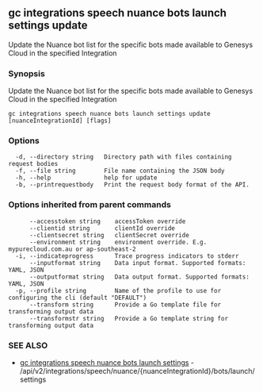 ## gc integrations speech nuance bots launch settings update

Update the Nuance bot list for the specific bots made available to Genesys Cloud in the specified Integration

### Synopsis

Update the Nuance bot list for the specific bots made available to Genesys Cloud in the specified Integration

```
gc integrations speech nuance bots launch settings update [nuanceIntegrationId] [flags]
```

### Options

```
  -d, --directory string   Directory path with files containing request bodies
  -f, --file string        File name containing the JSON body
  -h, --help               help for update
  -b, --printrequestbody   Print the request body format of the API.
```

### Options inherited from parent commands

```
      --accesstoken string    accessToken override
      --clientid string       clientId override
      --clientsecret string   clientSecret override
      --environment string    environment override. E.g. mypurecloud.com.au or ap-southeast-2
  -i, --indicateprogress      Trace progress indicators to stderr
      --inputformat string    Data input format. Supported formats: YAML, JSON
      --outputformat string   Data output format. Supported formats: YAML, JSON
  -p, --profile string        Name of the profile to use for configuring the cli (default "DEFAULT")
      --transform string      Provide a Go template file for transforming output data
      --transformstr string   Provide a Go template string for transforming output data
```

### SEE ALSO

* [gc integrations speech nuance bots launch settings](gc_integrations_speech_nuance_bots_launch_settings.html)	 - /api/v2/integrations/speech/nuance/{nuanceIntegrationId}/bots/launch/settings


